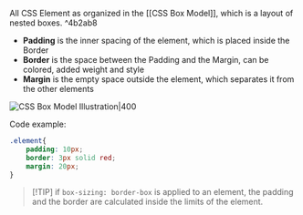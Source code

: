 All CSS Element as organized in the [[CSS Box Model]], which is a layout of nested boxes. ^4b2ab8

* **Padding** is the inner spacing of the element, which is placed inside the Border
* **Border** is the space between the Padding and the Margin, can be colored, added weight and style
* **Margin** is the empty space outside the element, which separates it from the other elements

![CSS Box Model Illustration|400](css_box_model.png)

Code example:
```css
.element{
	padding: 10px;
	border: 3px solid red;
	margin: 20px;
}
```

>[!TIP] if ``box-sizing: border-box`` is applied to an element, the padding and the border are calculated inside the limits of the element. 
